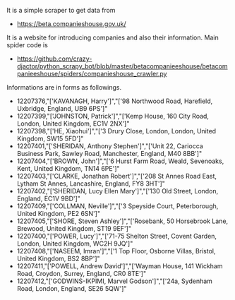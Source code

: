 It is a simple scraper to get data from 
* https://beta.companieshouse.gov.uk/

It is a website for introducing companies and also their information.
Main spider code is 
* https://github.com/crazy-djactor/python_scrapy_bot/blob/master/betacompanieeshouse/betacompanieeshouse/spiders/companieshouse_crawler.py

Informations are in forms as followings.


* 12207376,"['KAVANAGH, Harry']","['98 Northwood Road, Harefield, Uxbridge, England, UB9 6PS']"
* 12207399,"['JOHNSTON, Patrick']","['Kemp House, 160 City Road, London, United Kingdom, EC1V 2NX']"
* 12207398,"['HE, Xiaohui']","['3 Drury Close, London, London, United Kingdom, SW15 5FD']"
* 12207401,"['SHERIDAN, Anthony Stephen']","['Unit 22, Cariocca Business Park, Sawley Road, Manchester, England, M40 8BB']"
* 12207404,"['BROWN, John']","['6 Hurst Farm Road, Weald, Sevenoaks, Kent, United Kingdom, TN14 6PE']"
* 12207403,"['CLARKE, Jonathan Robert']","['208 St Annes Road East, Lytham St Annes, Lancashire, England, FY8 3HT']"
* 12207402,"['SHERIDAN, Lucy Ellen Mary']","['130 Old Street, London, England, EC1V 9BD']"
* 12207409,"['COLLMAN, Neville']","['3 Speyside Court, Peterborough, United Kingdom, PE2 6SN']"
* 12207405,"['SHORE, Steven Ashley']","['Rosebank, 50 Horsebrook Lane, Brewood, United Kingdom, ST19 9EF']"
* 12207400,"['POWER, Lucy']","['71-75 Shelton Street, Covent Garden, London, United Kingdom, WC2H 9JQ']"
* 12207408,"['NASEEM, Imran']","['1 Top Floor, Osborne Villas, Bristol, United Kingdom, BS2 8BP']"
* 12207411,"['POWELL, Andrew David']","['Wayman House, 141 Wickham Road, Croydon, Surrey, England, CR0 8TE']"
* 12207412,"['GODWINS-IKPIMI, Marvel Godson']","['24a, Sydenham Road, London, England, SE26 5QW']"
